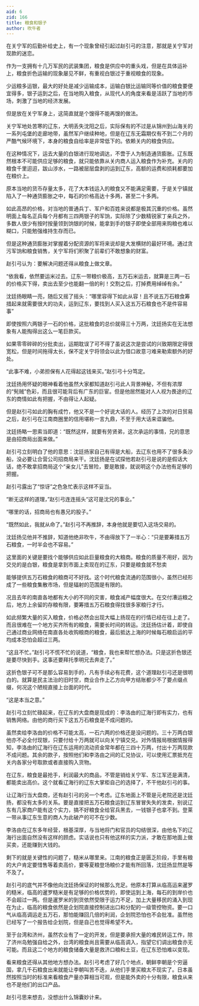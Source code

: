 ```yaml
---
aid: 6
zid: 166
title: 粮食和银子
author: 吹牛者
---
```


在关宁军的后勤补给史上，有一个现象曾经引起过赵引弓的注意，那就是关宁军对现款的迷恋。

作为一支拥有十几万军民的武装集团，粮食是供应中的重头戏，但是在具体运补上，粮食折色运输的现象屡见不鲜，有重视白银过于重视粮食的现象。

少运粮多运银，最大的好处是减少运输成本，运输白银比运输同等价值的粮食要便宜得多，银子运到之后，在当地购入粮食，从现代人的角度来看是活跃了当地的市场，刺激了当地的经济发展。

但是放在关宁军身上，这简直就是个馊得不能再馊的做法。

关宁军地处苦寒的辽东，大明丢失沈阳之后，实际保有的不过是从锦州到山海关的一系列屯堡的走廊地带，虽然军户继续种地，但是在辽东无霜期仅有不到二个月的严酷气候环境下，本身的粮食自给率是非常低下的。依赖关内的粮食供应。

在这种情况下，运去大量的白银进行现地调达，不啻于人为制造通货膨胀。辽东既然根本不可能供应足够的粮食，就只能依靠从关内商人运入粮食作为补充。关内的粮食千里迢迢，跋山涉水，一路被层层盘剥的运到辽东，高额的运费和损耗都要加在粮价上。

原本当地的货币存量太多，花了大本钱运入的粮食又不能满足需要，于是关宁镇就陷入了一种通货膨胀之中，每石的价格高达十多两，甚至二十多两。

如此高昂的价格，对当地的普通兵丁、军户和百姓来说都是极其沉重的价格。虽然明面上每名正兵每个月都有三四两银子的军饷，实际除了少数精锐家丁亲兵之外，多数人很少有按时按量领到饷银的时候，能拿到手的银子即使全部用来购粮也难以糊口，只能勉强维持生存而已。

但是这种通货膨胀对掌握着分配资源的军将来说却是大发横财的最好环境。通过贪污军饷和粮食销售，关宁军将们积聚了前辈们不敢想象的财富。

赵引弓认为：要解决问题还得从粮食上做文章。

“依我看，依然要运米过去。辽东一带粮价极高，五万石米运去，就算是三两一石的价格买下得，卖出去至少也能翻一倍的利！交割之后，打掉费用绰绰有余。”

沈廷扬眼睛一亮，随后又摇了摇头：“哪里容得下如此从容！且不说五万石粮食筹措起来就需要很大的功夫，运到辽东，要找到人买入这五万石粮食也不是件容易事”

即使按照六两银子一石的价格，这批粮食的总价就得三十万两，沈廷扬实在无法想象有人能掏得出这么一笔巨款买。

如果零零碎碎的分批卖出，运期耽误了可不得了虽说这次是尝试的兴致期限定得很宽松，但是时间拖得太长，保不定关宁将领会以此为借口故意刁难来勒索额外的好处。

“此事不难，小弟担保有人花得起这钱来买。”赵引弓十分笃定。

沈廷扬用怀疑的眼神看着他虽然大家都知道赵引弓此人背景神秘，不但有浓厚的“髡贼”色彩，而且很可能背后有广东的巨宦。但是他居然能对人人视为畏途的辽东的商情如此有把握，不由得让人起疑。

但是赵引弓如此的胸有成竹，他又不是一个好说大话的人。经历了上次的对日贸易之后，赵引弓在江南商圈里的信用堪称一言九鼎，不至于用大话来诓骗他。

沈廷扬略一思索当即道：“既然这样，就要有劳贤弟，这次承运的事情，兄的意思是由招商局出面来做。”

赵引弓立刻明白了他的意思：沈廷扬家自己有得是大船，去辽东也用不了很多条沙船，没必要让合营公司招商局来干。沈廷扬是在试探他若赵引弓是说的是假话大话，绝不敢拿招商局这个“亲女儿”去冒险，要是敢接，就说明这个办法他有足够的把握。

赵引弓露出了“惊讶”之色急忙表示这样不妥当。

“断无这样的道理，”赵引弓连连摇头“这可是沈兄的事业。”

“哪里的话，招商局也有愚兄的股子。”

“既然如此，我就从命了。”赵引弓不再推辞，本身他就是要切入这场交易的。

沈廷扬见他并不推辞，知道他绝非吹牛，不由得放下了一半心：“只是要筹措五万石粮食，一时半会也不容易。”

这里面的关键是要找个能够供应如此巨量粮食的大粮商。粮食的质量不用好，因为交兑的是白银，粮食是拿到市面上卖现在的辽东，只要是粮食就不愁卖

能够提供五万石粮食的粮商可不好找。这个时代粮食流通的范围很小，虽然已经形成了一些粮食集散市场，但是辐射的范围是有限的。

况且去年的南直各地都有大小的不同的灾害，粮食减产幅度很大。在交付漕运粮之后，地方上余留的存粮有限，要筹措五万石粮食得找很多家粮行才行。

如此频繁大量的买入粮食，价格必然会出现大幅上扬现在的行情已经在往上走了。而且很难在一个地方买齐所有的粮食，需要长时间的转运。沈廷扬估计着，即使自己通过商业网络在南直各处收购粮商的粮食，最后抵达上海的时候每石粮启运的平均成本恐怕会超过三两。

“这且不忙。”赵引弓不慌不忙的说道，“粮食，我也来帮忙想办法。只是这折色银还是要尽快到手。这事还要拜托季明兄去奔走了。”

这折色银子可不是那么容易到手的，凡有手续必有花费，这个道理赵引弓还是很明白的。就算是民主法治的旧时空，商业合作上乙方向甲方结账都少不了要点缀点缀，何况这个陋规直接上台面的时代。

“这是本当之意。”

赵引弓立刻忙碌起来，在辽东的大盘商是现成的：李洛由的辽海行即有实力，也有销售网络。由他的商行买下这五万石粮食是不成问题的。

虽然卖给李洛由的价格不可能太高，一石六两的价格还是没问题的。三十万两白银他亦不必全付现银，只要付给十万两就可以向关宁镇交兑。对外情报局根据情报得知，李洛由的辽海行在辽东运用的流动资金常年都在三四十万两，付出十万两现款不成问题。其余的款子，按照他们和李洛由之间的汇兑协议，可以使用汇票抵充在关内各家分号取款或者直接购入货物。

在辽东，粮食是最抢手，利润最大的商品，不管是销给关宁军、东江军还是满清，都能卖出高价。这个就看辽海行的辽东大掌柜自己的选择了，不干他赵引弓的事。

让辽海行当大盘商，还有赵引弓的另一个考虑。辽东地面上不管是元老院还是沈廷扬，都没有太多的关系。要是直接把五万石粮食运到辽东冒冒失失的发卖，别说辽东有几家商户能有这个实力，搞不好粮食全给官兵黑去，一钱银子也拿不到。登莱一带从事辽东生意的商人为此破产的可不在少数。

李洛由在辽东多年经营，根基深厚，与当地将门和官员的勾结很深，由他名下的辽海行出面自然没有这样的顾虑。实话说也只有他这样的实力派，才敢在那地面上做买卖，还能赚到大钱的。

剩下的就是关键性的问题了，糙米从哪里来。江南的粮食正是匮乏阶段，手里有粮的大户肯定要惜售等着卖高价，要等夏粮登场粮价才能有所回落，沈廷扬显然是等不及了。

赵引弓的底气并不像他向沈廷扬保证的时候那么充足。他原本打算从临高运来暹罗的糙米，临高的暹罗糙米是有足够的价格优势的，即使运到上海，每石的到岸价也不会超过一两。但是暹罗米的到货依然受限于运力不足，加上大量移民的涌入到现在为止，临高的粮食依然是企划院直接控制进出口和分配的一级管控物资。要一口气从临高调运走五万石，那怕能赚回几倍的利润，企划院恐怕也不会批准。虽然他已经写了一个报告给企划院，但是自己也觉得希望不大。

至于台湾和济州，虽然农业有了一定的开发，但是要承担大量的难民转运工作，除了济州岛勉强自给之外，台湾的粮食尚且需要从临高调入，指望它们调出粮食亦无可能。而且这二个地方的粮食储备大量是救济口粮和土豆，在辽东恐怕难以变现。

看来粮食还得从其他地方想办法。赵引弓考虑了好几个地点，朝鲜李朝是个穷逼国，拿几千石粮食出来就能让李朝叫苦不迭，从他们手里买粮太不现实了。日本虽然按照当时的标准来看粮食产量亦算相当可观，但是能外卖的十分有限，粮食从来也不是他们的出口产品。

赵引弓思来想去，没想出什么锦囊妙计来。
